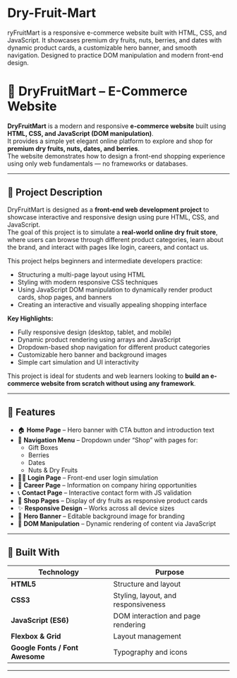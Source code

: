 # Dry-Fruit-Mart
ryFruitMart is a responsive e-commerce website built with HTML, CSS, and JavaScript. It showcases premium dry fruits, nuts, berries, and dates with dynamic product cards, a customizable hero banner, and smooth navigation. Designed to practice DOM manipulation and modern front-end design.
# 🥭 DryFruitMart – E-Commerce Website

**DryFruitMart** is a modern and responsive **e-commerce website** built using **HTML, CSS, and JavaScript (DOM manipulation)**.  
It provides a simple yet elegant online platform to explore and shop for **premium dry fruits, nuts, dates, and berries**.  
The website demonstrates how to design a front-end shopping experience using only web fundamentals — no frameworks or databases.

---

## 📝 Project Description

DryFruitMart is designed as a **front-end web development project** to showcase interactive and responsive design using pure HTML, CSS, and JavaScript.  
The goal of this project is to simulate a **real-world online dry fruit store**, where users can browse through different product categories, learn about the brand, and interact with pages like login, careers, and contact us.

This project helps beginners and intermediate developers practice:
- Structuring a multi-page layout using HTML  
- Styling with modern responsive CSS techniques  
- Using JavaScript DOM manipulation to dynamically render product cards, shop pages, and banners  
- Creating an interactive and visually appealing shopping interface  

**Key Highlights:**
- Fully responsive design (desktop, tablet, and mobile)  
- Dynamic product rendering using arrays and JavaScript  
- Dropdown-based shop navigation for different product categories  
- Customizable hero banner and background images  
- Simple cart simulation and UI interactivity  

This project is ideal for students and web learners looking to **build an e-commerce website from scratch without using any framework**.

---

## 🚀 Features

- 🏠 **Home Page** – Hero banner with CTA button and introduction text  
- 🧭 **Navigation Menu** – Dropdown under “Shop” with pages for:
  - Gift Boxes  
  - Berries  
  - Dates  
  - Nuts & Dry Fruits  
- 🧑‍💻 **Login Page** – Front-end user login simulation  
- 💼 **Career Page** – Information on company hiring opportunities  
- 📞 **Contact Page** – Interactive contact form with JS validation  
- 🛒 **Shop Pages** – Display of dry fruits as responsive product cards  
- ✨ **Responsive Design** – Works across all device sizes  
- 🎨 **Hero Banner** – Editable background image for branding  
- 💬 **DOM Manipulation** – Dynamic rendering of content via JavaScript  

---

## 🧱 Built With

| Technology | Purpose |
|-------------|----------|
| **HTML5** | Structure and layout |
| **CSS3** | Styling, layout, and responsiveness |
| **JavaScript (ES6)** | DOM interaction and page rendering |
| **Flexbox & Grid** | Layout management |
| **Google Fonts / Font Awesome** | Typography and icons |

---



